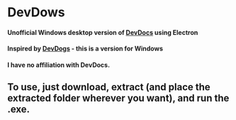 # DevDows

#### Unofficial Windows desktop version of [DevDocs](http://devdocs.io) using Electron
#### Inspired by [DevDogs](https://github.com/ragingwind/devdogs) - this is a version for Windows

#### I have no affiliation with DevDocs.

## To use, just download, extract (and place the extracted folder wherever you want), and run the .exe.
